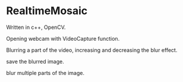 # RealtimeMosaic

Written in c++, OpenCV.

Opening webcam with VideoCapture function.

Blurring a part of the video, increasing and decreasing the blur effect.

save the blurred image.

blur multiple parts of the image.
